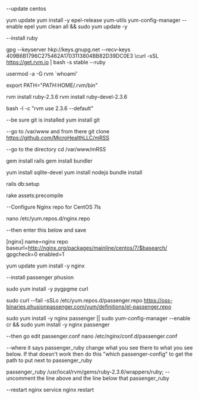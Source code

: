 --update centos

yum update
yum install -y epel-release yum-utils
yum-config-manager --enable epel
yum clean all && sudo yum update -y

--install ruby

gpg --keyserver hkp://keys.gnupg.net --recv-keys 409B6B1796C275462A1703113804BB82D39DC0E3 
\curl -sSL https://get.rvm.io | bash -s stable --ruby 

usermod -a -G rvm `whoami'

export PATH="$PATH:$HOME/.rvm/bin"

rvm install ruby-2.3.6
rvm install ruby-devel-2.3.6

bash -l -c "rvm use 2.3.6 --default"

 --be sure git is installed
yum install git

--go to /var/www and from there 
git clone https://github.com/MicroHealthLLC/mRSS

--go to the directory 
cd /var/www/mRSS 

gem install rails
gem install bundler

yum install sqlite-devel
yum install nodejs
bundle install

rails db:setup 

rake assets:precompile

--Configure Nginx repo for CentOS 7ls

nano /etc/yum.repos.d/nginx.repo

--then enter this below and save

[nginx]
name=nginx repo
baseurl=http://nginx.org/packages/mainline/centos/7/$basearch/
gpgcheck=0
enabled=1

yum update
yum install -y nginx

--install passenger phusion

sudo yum install -y pygpgme curl

sudo curl --fail -sSLo /etc/yum.repos.d/passenger.repo https://oss-binaries.phusionpassenger.com/yum/definitions/el-passenger.repo

sudo yum install -y nginx passenger || sudo yum-config-manager --enable cr && sudo yum install -y nginx passenger

--then go edit passenger.conf
nano /etc/nginx/conf.d/passenger.conf

--where it says passenger_ruby change what you see there to what you see below.  If that doesn't work then do this "which passenger-config" to get the path to put next to passenger_ruby

passenger_ruby /usr/local/rvm/gems/ruby-2.3.6/wrappers/ruby;
--uncomment the line above and the line below that passenger_ruby

--restart nginx
service nginx restart


